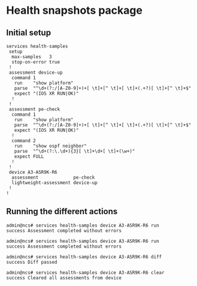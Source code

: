 # Health snapshots package

## Initial setup

    services health-samples
     setup
      max-samples   3
      stop-on-error true
     !
     assessment device-up
      command 1
       run    "show platform"
       parse  "^\d+(?:/[A-Z0-9]+)+[ \t]+[^ \t]+[ \t]+(.+?)[ \t]+[^ \t]+$"
       expect "(IOS XR RUN|OK)"
      !
     !
     assessment pe-check
      command 1
       run    "show platform"
       parse  "^\d+(?:/[A-Z0-9]+)+[ \t]+[^ \t]+[ \t]+(.+?)[ \t]+[^ \t]+$"
       expect "(IOS XR RUN|OK)"
      !
      command 2
       run    "show ospf neighbor"
       parse  "^\d+(?:\.\d+){3}[ \t]+\d+[ \t]+(\w+)"
       expect FULL
      !
     !
     device A3-ASR9K-R6
      assessment             pe-check
      lightweight-assessment device-up
     !
    !


## Running the different actions

    admin@ncs# services health-samples device A3-ASR9K-R6 run
    success Assessment completed without errors
    
    admin@ncs# services health-samples device A3-ASR9K-R6 run
    success Assessment completed without errors
    
    admin@ncs# services health-samples device A3-ASR9K-R6 diff
    success Diff passed
    
    admin@ncs# services health-samples device A3-ASR9K-R6 clear
    success Cleared all assessments from device



